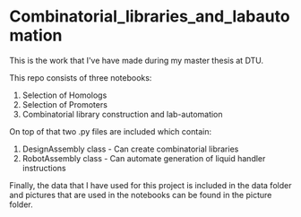 # Combinatorial_libraries_and_labautomation


This is the work that I've have made during my master thesis at DTU. 

This repo consists of three notebooks:

1. Selection of Homologs
2. Selection of Promoters
3. Combinatorial library construction and lab-automation

On top of that two .py files are included which contain: 

1. DesignAssembly class - Can create combinatorial libraries
2. RobotAssembly class - Can automate generation of liquid handler instructions 

Finally, the data that I have used for this project is included in the data folder and pictures that are used in the notebooks can be found in the picture folder. 
